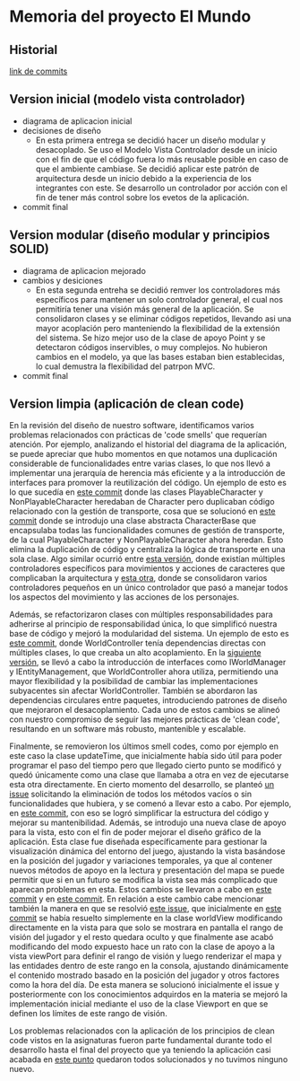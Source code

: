 # Memoria del proyecto El Mundo

## Historial
[link de commits](https://github.com/VeronikaEspa/23-24-IdSw2-SDD/commits/develop/)

## Version inicial (modelo vista controlador)
- diagrama de aplicacion inicial
- decisiones de diseño
  - En esta primera entrega se decidió hacer un diseño modular y desacoplado. Se uso el Modelo Vista Controlador desde un inicio con el fin de que el código fuera lo más reusable posible en caso de que el ambiente cambiase. Se decidió aplicar este patrón de arquitectura desde un inicio debido a la experiencia de los integrantes con este. Se desarrollo un controlador por acción con el fin de tener más control sobre los evetos de la aplicación.
- commit final

## Version modular (diseño modular y principios SOLID)
- diagrama de aplicacion mejorado
- cambios y desiciones
    - En esta segunda entreha se decidió remver los controladores más específicos para mantener un solo controlador general, el cual nos permitiría tener una visión más general de la aplicación. Se consolidaron clases y se eliminar códigos repetidos, llevando asi una mayor acoplación pero manteniendo la flexibilidad de la extensión del sistema. Se hizo mejor uso de la clase de apoyo Point y se detectaron códigos inservibles, o muy complejos. No hubieron cambios en el modelo, ya que las bases estaban bien establecidas, lo cual demustra la flexibilidad del patrpon MVC.
- commit final

## Version limpia (aplicación de clean code)
En la revisión del diseño de nuestro software, identificamos varios problemas relacionados con prácticas de 'code smells' que requerían atención. Por ejemplo, analizando el historial del diagrama de la aplicación, se puede apreciar que hubo momentos en que notamos una duplicación considerable de funcionalidades entre varias clases, lo que nos llevó a implementar una jerarquía de herencia más eficiente y a la introducción de interfaces para promover la reutilización del código. Un ejemplo de esto es lo que sucedía en [este commit](https://github.com/VeronikaEspa/23-24-IdSw2-SDD/commit/495203327decbc61e82819a08117934cd01c774f) donde las clases PlayableCharacter y NonPlayableCharacter heredaban de Character pero duplicaban código relacionado con la gestión de transporte, cosa que se solucionó en [este commit](https://github.com/VeronikaEspa/23-24-IdSw2-SDD/commit/76ab2a1b8329cf38bb6606680c1a00e7d22f92ed) donde se introdujo una clase abstracta CharacterBase que encapsulaba todas las funcionalidades comunes de gestión de transporte, de la cual PlayableCharacter y NonPlayableCharacter ahora heredan. Esto elimina la duplicación de código y centraliza la lógica de transporte en una sola clase. Algo similar ocurrió entre [esta versión](https://github.com/VeronikaEspa/23-24-IdSw2-SDD/commit/223607cb4002db26bcf9eafd7ae84e5f22b92be6), donde existían múltiples controladores específicos para movimientos y acciones de caracteres que complicaban la arquitectura y [esta otra](https://github.com/VeronikaEspa/23-24-IdSw2-SDD/commit/5897b65705e7e43850c51e468b46c8c8017aee92), donde se consolidaron varios controladores pequeños en un único controlador que pasó a manejar todos los aspectos del movimiento y las acciones de los personajes.

Además, se refactorizaron clases con múltiples responsabilidades para adherirse al principio de responsabilidad única, lo que simplificó nuestra base de código y mejoró la modularidad del sistema. Un ejemplo de esto es  [este commit](https://github.com/VeronikaEspa/23-24-IdSw2-SDD/commit/ab2cbba4f062d0ee2dccfe25824332cbbdc55d6e), donde WorldController tenía dependencias directas con múltiples clases, lo que creaba un alto acoplamiento. En la [siguiente versión](https://github.com/VeronikaEspa/23-24-IdSw2-SDD/commit/e744913734a4f1ddeca6300161345f1554028e77), se llevó a cabo la introducción de interfaces como IWorldManager y IEntityManagement, que WorldController ahora utiliza, permitiendo una mayor flexibilidad y la posibilidad de cambiar las implementaciones subyacentes sin afectar WorldController. También se abordaron las dependencias circulares entre paquetes, introduciendo patrones de diseño que mejoraron el desacoplamiento. Cada uno de estos cambios se alineó con nuestro compromiso de seguir las mejores prácticas de 'clean code', resultando en un software más robusto, mantenible y escalable.

Finalmente, se removieron los últimos smell codes, como por ejemplo en este caso la clase updateTime, que inicialmente había sido útil para poder programar el paso del tiempo pero que llegado cierto punto se modificó y quedó únicamente como una clase que llamaba a otra en vez de ejecutarse esta otra directamente. En cierto momento del desarrollo, se planteó [un issue](https://github.com/mmasias/23-24-IdSw2-SDD/issues/38) solicitando la eliminación de todos los métodos vacíos o sin funcionalidades que hubiera, y se comenó a llevar esto a cabo. Por ejemplo, en [este commit](https://github.com/VeronikaEspa/23-24-IdSw2-SDD/commit/d46320aa31c91c0437ea33cb25471ad768926e56), con eso se logró simplificar la estructura del código y mejorar su mantenibilidad. Además,  se introdujo una nueva clase de apoyo para la vista, esto con el fin de poder mejorar el diseño gráfico de la aplicación. Esta clase fue diseñada específicamente para gestionar la visualización dinámica del entorno del juego, ajustando la vista basándose en la posición del jugador y variaciones temporales, ya que al contener nuevos métodos de apoyo en la lectura y presentación del mapa se puede permitir que si en un futuro se modifica la vista sea más complicado que aparecan problemas en esta. Estos cambios se llevaron a cabo en [este commit](https://github.com/VeronikaEspa/23-24-IdSw2-SDD/commit/af2895f2ac6f703562838a055361d55a890ed9d4) y en [este commit](https://github.com/VeronikaEspa/23-24-IdSw2-SDD/commit/8ef3f0317285e6a6ad08cc3526a3dc7dc4d39a08). En relación a este cambio cabe mencionar también la manera en que se resolvió [este issue](https://github.com/VeronikaEspa/23-24-IdSw2-SDD/issues/44), que inicialmente en [este commit](https://github.com/VeronikaEspa/23-24-IdSw2-SDD/commit/26d8731f9f00e7a9f7874455a01134d0e3d95bac) se había resuelto simplemente en la clase worldView modificando directamente en la vista para que solo se mostrara en pantalla el rango de visión del jugador y el resto quedara oculto y que finalmente ase acabó modificando del modo expuesto hace un rato con la clase de apoyo a la vista viewPort para definir el rango de visión y luego renderizar el mapa y las entidades dentro de este rango en la consola, ajustando dinámicamente el contenido mostrado basado en la posición del jugador y otros factores como la hora del día. De esta manera se solucionó inicialmente el issue y posteriormente con los conocimientos adquirdos en la materia se mejoró la implementación inicial mediante el uso de la clase Viewport en que se definen los límites de este rango de visión.

Los problemas relacionados con la aplicación de los principios de clean code vistos en la asignaturas fueron parte fundamental durante todo el desarrollo hasta el final del proyecto que ya teniendo la aplicación casi acabada en [este punto](https://github.com/VeronikaEspa/23-24-IdSw2-SDD/commit/af2895f2ac6f703562838a055361d55a890ed9d4) quedaron todos solucionados y no tuvimos ninguno nuevo.
